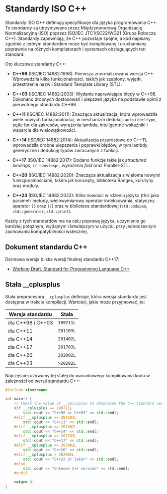 # Standardy ISO C++

Standardy ISO C++ definiują specyfikacje dla języka programowania C++. Te standardy są utrzymywane przez Międzynarodową Organizację Normalizacyjną (ISO) poprzez ISO/IEC JTC1/SC22/WG21 (Grupa Robocza C++). Standardy zapewniają, że C++ pozostaje spójne, a kod napisany zgodnie z jednym standardem może być kompilowany i uruchamiany poprawnie na różnych kompilatorach i systemach obsługujących ten standard.

Oto kluczowe standardy C++:

* **C++98** (ISO/IEC 14882:1998): Pierwsza znormalizowana wersja C++. Wprowadziła kilka funkcjonalności, takich jak szablony, wyjątki, przestrzenie nazw i Standard Template Library (STL).

* **C++03** (ISO/IEC 14882:2003): Wydanie naprawiające błędy w C++98. Dokonano drobnych dostosowań i ulepszeń języka na podstawie opinii z pierwotnego standardu C++98.

* **C++11** (ISO/IEC 14882:2011): Znacząca aktualizacja, która wprowadziła wiele nowych funkcjonalności, w mechanizm dedukcji `auto` i `decltype`, pętle for dla zakresów, wyrażenia lambda, inteligentne wskaźniki i wsparcie dla wielowątkowości.

* **C++14** (ISO/IEC 14882:2014): Aktualizacja przyrostowa do C++11, wprowadziła drobne ulepszenia i poprawki błędów, w tym lambdy generyczne i dedukcję typów zwracanych z funkcji.

* **C++17** (ISO/IEC 14882:2017): Dodano funkcje takie jak *structured bindings*, `if constexpr`, *wyrażenia fold* oraz Parallel-STL.

* **C++20** (ISO/IEC 14882:2020): Znacząca aktualizacja z wieloma nowymi funkcjonalnościami, takimi jak koncepty, biblioteka Ranges, korutyny oraz moduły.

* **C++23** (ISO/IEC 14882:2023): Kilka nowości w rdzeniu języka (this jako parametr metody, wielowymiarowy operator indeksowania, statyczny operator `[]` oraz `()`) oraz w bibliotece standardowej (`std::mdspan`, `std::generator`, `std::print`).

Każdy z tych standardów ma na celu poprawę języka, uczynienie go bardziej potężnym, wydajnym i łatwiejszym w użyciu, przy jednoczesnym zachowaniu kompatybilności wstecznej.

## Dokument standardu C++

Darmowa wersja bliska wersji finalnej standardu C++17:
  - [Working Draft, Standard for Programming Language C++](https://wg21.link/n4659)

## Stała __cplusplus

Stała preprocesora `__cplusplus` definiuje, która wersja standardu jest dostępna w trakcie kompilacji. Wartości, jakie może przyjmować, to:

| Wersja standardu  | Stała     |
| ----------------- | --------- |
| dla C++98 i C++03 | `199711L` |
| dla C++11         | `201103L` |
| dla C++14         | `201402L` |
| dla C++17         | `201703L` |
| dla C++20         | `202002L` |
| dla C++23         | `>20202L` |

Najczęściej używamy tej stałej do warunkowego kompilowania kodu w zależności od wersji standardu C++:

```cpp
#include <iostream>

int main() {
    // Check the value of __cplusplus to determine the C++ standard version
    #if __cplusplus == 199711L
        std::cout << "C++98 or C++03" << std::endl;
    #elif __cplusplus == 201103L
        std::cout << "C++11" << std::endl;
    #elif __cplusplus == 201402L
        std::cout << "C++14" << std::endl;
    #elif __cplusplus == 201703L
        std::cout << "C++17" << std::endl;
    #elif __cplusplus == 202002L
        std::cout << "C++20" << std::endl;
    #elif __cplusplus > 202002L
        std::cout << "C++23 or later" << std::endl;
    #else
        std::cout << "Unknown C++ version" << std::endl;
    #endif

    return 0;
}
```
